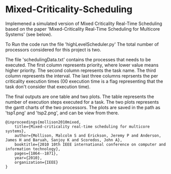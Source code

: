 # Mixed-Criticality-Scheduling
Implemened a simulated version of Mixed Criticality Real-Time Scheduling based on the paper 'Mixed-Criticality Real-Time Scheduling
for Multicore Systems' (see below).

To Run the code run the file 'highLevelScheduler.py'
The total number of processors considered for this project is two.

The file 'schedulingData.txt' contains the processes that needs to be executed.
The first column represents priority, where lower value means higher priority.
The second column represents the task name.
The third column represents the interval.
The last three columns reprsents the per criticality execution times (00 execution time is a flag representing
that the task don't consider that execution time).

The final outputs are one table and two plots.
The table represents the number of execution steps executed for a task.
The two plots represents the gantt charts of the two processors.
The plots are saved in the path as 'tsp1.png' and 'tsp2.png', and can be view from there.

    @inproceedings{mollison2010mixed,
        title={Mixed-criticality real-time scheduling for multicore systems},
        author={Mollison, Malcolm S and Erickson, Jeremy P and Anderson, James H and Baruah, Sanjoy K and Scoredos, John A},
        booktitle={2010 10th IEEE international conference on computer and information technology},
        pages={1864--1871},
        year={2010},
        organization={IEEE}
    }
